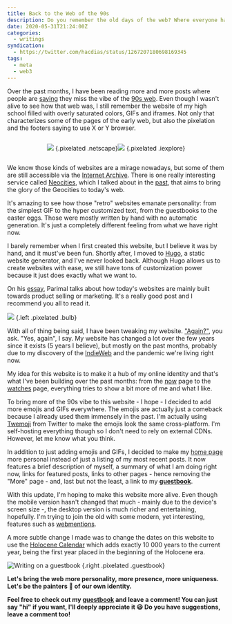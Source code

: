 ```yaml
---
title: Back to the Web of the 90s
description: Do you remember the old days of the web? Where everyone had their own website, made by hand, emanating personality. We should bring that back!
date: 2020-05-31T21:24:00Z
categories:
  - writings
syndication:
  - https://twitter.com/hacdias/status/1267207180698169345
tags:
  - meta
  - web3
---
```


Over the past months, I have been reading more and more posts where people are [saying][faith-web] they miss the vibe of the [90s web][small-web]. Even though I wasn't alive to see how that web was, I still remember the website of my high school filled with overly saturated colors, GIFs and iframes. Not only that characterizes some of the pages of the early web, but also the pixelation and the footers saying to use X or Y browser.

[small-web]: https://neustadt.fr/essays/the-small-web/
[faith-web]: https://macwright.org/2020/05/10/spa-fatigue.html

<!--more-->

<div style="display: flex; justify-content: center">

![](https://media.hacdias.com/2020-05-31-netscape.gif)
{.pixelated .netscape}

![](https://media.hacdias.com/2020-05-31-iexplorer.gif)
{.pixelated .iexplore}

</div>

We know those kinds of websites are a mirage nowadays, but some of them are still accessible via the [Internet Archive][archive]. There is one really interesting service called [Neocities][neocities], which I talked about in the [past][own-your-data], that aims to bring the glory of the Geocities to today's web.

It's amazing to see how those "retro" websites emanate personality: from the simplest GIF to the hyper customized text, from the guestbooks to the easter eggs. Those were mostly written by hand with no automatic generation. It's just a completely different feeling from what we have right now.

I barely remember when I first created this website, but I believe it was by hand, and it must've been fun. Shortly after, I moved to [Hugo][hugo], a static website generator, and I've never looked back. Although Hugo allows us to create websites with ease, we still have tons of customization power because it just does exactly what we want to.

On his [essay][small-web], Parimal talks about how today's websites are mainly built towards product selling or marketing. It's a really good post and I recommend you all to read it.

![](https://media.hacdias.com/2020-05-31-bulb.gif)
{.left .pixelated .bulb}

With all of thing being said, I have been tweaking my website. ["Again?"][meta], you ask. "Yes, again", I say. My website has changed a lot over the few years since it exists (5 years I believe), but mostly on the past months, probably due to my discovery of the [IndieWeb][indieweb] and the pandemic we're living right now. 

My idea for this website is to make it a hub of my online identity and that's what I've been building over the past months: from the [now] page to the [watches] page, everything tries to show a bit more of me and what I like.

To bring more of the 90s vibe to this website - I hope - I decided to add more emojis and GIFs everywhere. The emojis are actually just a comeback because I already used them immensely in the past. I'm actually using [Twemoji][twemoji] from Twitter to make the emojis look the same cross-platform. I'm self-hosting everything though so I don't need to rely on external CDNs. However, let me know what you think.

In addition to just adding emojis and GIFs, I decided to make my [home page](/) more personal instead of just a listing of my most recent posts. It now features a brief description of myself, a summary of what I am doing right now, links for featured posts, links to other pages - hence removing the "More" page - and, last but not the least, a link to my **[guestbook]**.

With this update, I'm hoping to make this website more alive. Even though the mobile version hasn't changed that much - mainly due to the device's screen size -, the desktop version is much richer and entertaining, hopefully. I'm trying to join the old with some modern, yet interesting, features such as [webmentions].

A more subtle change I made was to change the dates on this website to use the [Holocene Calendar](https://en.wikipedia.org/wiki/Holocene_calendar) which adds exactly 10 000 years to the current year, being the first year placed in the beginning of the Holocene era.

![](https://media.hacdias.com/2020-05-31-guestbook.gif "Writing on a guestbook")
{.right .pixelated .guestbook}

**Let's bring the web more personality, more presence, more uniqueness. Let's be the painters 🎨 of our own identity.**

**Feel free to check out my [guestbook] and leave a comment! You can just say "hi" if you want, I'll deeply appreciate it 😃 Do you have suggestions, leave a comment too!**

[archive]: https://web.archive.org/
[neocities]: https://neocities.org/
[own-your-data]: /2019/12/24/own-your-data
[hugo]: https://gohugo.io/
[meta]: /tags/meta/
[indieweb]: https://indieweb.org/
[now]: /tags/now/
[watches]: /watches/
[twemoji]: https://github.com/twitter/twemoji
[guestbook]: /guestbook/
[webmentions]: https://indieweb.org/Webmention
